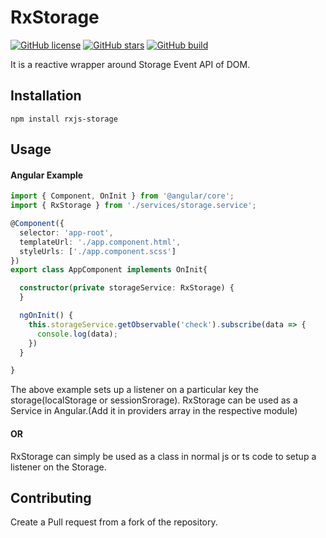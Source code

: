 # RxStorage

[![GitHub license](https://img.shields.io/github/license/bpahuja/rx-storage)](https://github.com/bpahuja/rx-storage/blob/master/LICENSE) 
[![GitHub stars](https://img.shields.io/github/stars/bpahuja/rx-storage)](https://github.com/bpahuja/rx-storage/stargazers) 
[![GitHub build](https://img.shields.io/badge/build-passing-green)](https://img.shields.io/badge/build-passing-green)

It is a reactive wrapper around Storage Event API of DOM.

## Installation

````
npm install rxjs-storage
````

## Usage

#### Angular Example

````typescript
import { Component, OnInit } from '@angular/core';
import { RxStorage } from './services/storage.service';

@Component({
  selector: 'app-root',
  templateUrl: './app.component.html',
  styleUrls: ['./app.component.scss']
})
export class AppComponent implements OnInit{

  constructor(private storageService: RxStorage) {
  }

  ngOnInit() {
    this.storageService.getObservable('check').subscribe(data => {
      console.log(data);
    })
  }

}
````

The above example sets up a listener on a particular key the storage(localStorage or sessionSrorage).
RxStorage can be used as a Service in Angular.(Add it in providers array in the respective module)

#### OR

RxStorage can simply be used as a class in normal js or ts code to setup a listener on the Storage.

## Contributing

Create a Pull request from a fork of the repository.